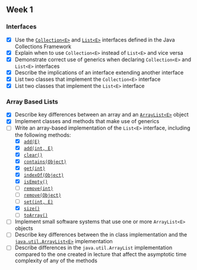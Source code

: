 ## Week 1

### Interfaces

* [x] Use the [`Collection<E>`](http://javadoc.taylorial.com/java.base/util/Collection.html) and [`List<E>`](http://javadoc.taylorial.com/java.base/util/List.html) interfaces defined in the Java Collections Framework
* [x] Explain when to use `Collection<E>` instead of `List<E>` and vice versa
* [x] Demonstrate correct use of generics when declaring `Collection<E>` and `List<E>` interfaces
* [x] Describe the implications of an interface extending another interface
* [x] List two classes that implement the `Collection<E>` interface
* [x] List two classes that implement the `List<E>` interface

### Array Based Lists

* [x] Describe key differences between an array and an [`ArrayList<E>`](http://javadoc.taylorial.com/java.base/util/ArrayList.html) object
* [x] Implement classes and methods that make use of generics
* [ ] Write an array-based implementation of the `List<E>` interface, including the following methods:
    * [x] [`add(E)`](http://javadoc.taylorial.com/java.base/util/List.html#add%28E%29)
    * [x] [`add(int, E)`](http://javadoc.taylorial.com/java.base/util/List.html#add%28int,E%29)
    * [x] [`clear()`](http://javadoc.taylorial.com/java.base/util/List.html#clear%28%29)
    * [x] [`contains(Object)`](http://javadoc.taylorial.com/java.base/util/List.html#contains%28java.lang.Object%29)
    * [x] [`get(int)`](http://javadoc.taylorial.com/java.base/util/List.html#get%28int%29)
    * [x] [`indexOf(Object)`](http://javadoc.taylorial.com/java.base/util/List.html#indexOf%28java.lang.Object%29)
    * [x] [`isEmpty()`](http://javadoc.taylorial.com/java.base/util/List.html#isEmpty%28%29)
    * [ ] [`remove(int)`](http://javadoc.taylorial.com/java.base/util/List.html#remove%28int%29)
    * [ ] [`remove(Object)`](http://javadoc.taylorial.com/java.base/util/List.html#remove%28java.lang.Object%29)
    * [ ] [`set(int, E)`](http://javadoc.taylorial.com/java.base/util/List.html#set%28int,E%29)
    * [x] [`size()`](http://javadoc.taylorial.com/java.base/util/List.html#size%28%29)
    * [ ] [`toArray()`](http://javadoc.taylorial.com/java.base/util/List.html#toArray%28%29)
* [ ] Implement small software systems that use one or more `ArrayList<E>` objects
* [ ] Describe key differences between the in class implementation and the [`java.util.ArrayList<E>`](http://javadoc.taylorial.com/java.base/util/ArrayList.html) implementation
* [ ] Describe differences in the `java.util.ArrayList` implementation compared to the one created in lecture that affect the asymptotic time complexity of any of the methods
